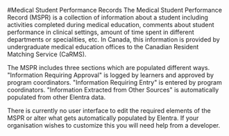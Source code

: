 #Medical Student Performance Records
The Medical Student Performance Record (MSPR) is a collection of information about a student including activities completed during medical education, comments about student performance in clinical settings, amount of time spent in different departments or specialities, etc.  In Canada, this information is provided by undergraduate medical education offices to the Canadian Resident Matching Service (CaRMS).

The MSPR includes three sections which are populated different ways. "Information Requiring Approval" is logged by learners and approved by program coordinators.  "Information Requiring Entry" is entered by program coordinators. "Information Extracted from Other Sources" is automatically populated from other Elentra data.

There is currently no user interface to edit the required elements of the MSPR or alter what gets automatically populated by Elentra.  If your organisation wishes to customize this you will need help from a developer.
